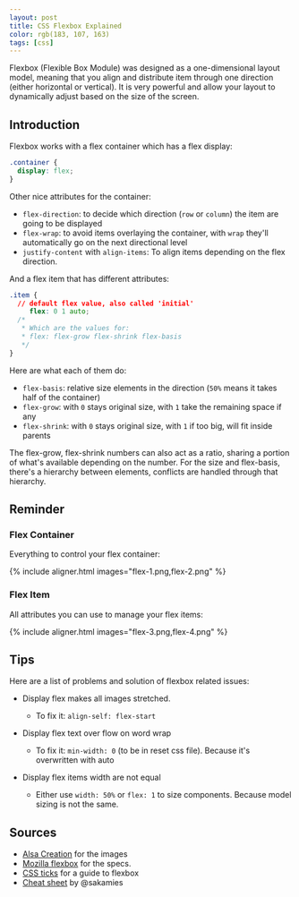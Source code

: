 ```yaml
---
layout: post
title: CSS Flexbox Explained
color: rgb(183, 107, 163)
tags: [css]
---
```


Flexbox (Flexible Box Module) was designed as a one-dimensional layout model, 
meaning that you align and distribute item through one direction (either horizontal or vertical).
It is very powerful and allow your layout to dynamically adjust based on the size of the screen.

## Introduction

Flexbox works with a flex container which has a flex display:

```css
.container {
  display: flex; 
}
```

Other nice attributes for the container:

 - `flex-direction`: to decide which direction (`row` or `column`) the item are going to be displayed
 - `flex-wrap`: to avoid items overlaying the container, with `wrap` they'll automatically go on the next directional level
 - `justify-content` with `align-items`: To align items depending on the flex direction.

And a flex item that has different attributes:

```css
.item {
  // default flex value, also called 'initial'
     flex: 0 1 auto;
  /*
   * Which are the values for:
   * flex: flex-grow flex-shrink flex-basis
   */
}
```

Here are what each of them do:

  - `flex-basis`: relative size elements in the direction (`50%` means it takes half of the container)
  - `flex-grow`: with `0` stays original size, with `1` take the remaining space if any
  - `flex-shrink`: with `0` stays original size, with `1` if too big, will fit inside parents
  
The flex-grow, flex-shrink numbers can also act as a ratio, sharing a portion of what's available depending on the number.
For the size and flex-basis, there's a hierarchy between elements, conflicts are handled through that hierarchy.

## Reminder

### Flex Container

Everything to control your flex container:

{% include aligner.html images="flex-1.png,flex-2.png" %}

### Flex Item

All attributes you can use to manage your flex items:

{% include aligner.html images="flex-3.png,flex-4.png" %}

## Tips

Here are a list of problems and solution of flexbox related issues:

- Display flex makes all images stretched.
  - To fix it: `align-self: flex-start`

- Display flex text over flow on word wrap
  - To fix it: `min-width: 0` (to be in reset css file). Because it's overwritten with auto

- Display flex items width are not equal
  - Either use `width: 50%` or `flex: 1` to size components. Because model sizing is not the same.


## Sources

- [Alsa Creation](https://www.alsacreations.com/tuto/lire/1493-CSS3-Flexbox-Layout-module.html) for the images
- [Mozilla flexbox](https://developer.mozilla.org/en-US/docs/Web/CSS/CSS_Flexible_Box_Layout/Basic_Concepts_of_Flexbox) for the specs.
- [CSS ticks](https://css-tricks.com/snippets/css/a-guide-to-flexbox/) for a guide to flexbox
- [Cheat sheet](http://apps.workflower.fi/css-cheats/?name=flexbox) by @sakamies
